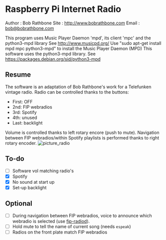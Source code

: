 # Raspberry Pi Internet Radio

Author : Bob Rathbone
Site   : http://www.bobrathbone.com
Email  : bob@bobrathbone.com

This program uses  Music Player Daemon 'mpd', its client 'mpc' and the python3-mpd library
See http://www.musicpd.org/
Use "sudo apt-get install mpd mpc python3-mpd" to install the Music Player Daemon (MPD)
This software uses the python3-mpd library. See https://packages.debian.org/sid/python3-mpd

## Resume

The software is an adaptation of Bob Rathbone's work for a Telefunken vintage radio.
Radio can be controlled thanks to the buttons:
- First: OFF
- 2nd: FIP webradios
- 3rd: Spotify
- 4th: unused
- Last: backlight

Volume is controlled thanks to left rotary encore (push to mute).
Navigation between FIP webradios/within Spotify playlists is performed thanks to right rotary encoder.
![picture_radio](images/pic_radio.jpg) 


## To-do
- [ ] Software vol matching radio's
- [x] Spotify
- [x] No sound at start up
- [x] Set-up backlight

## Optional
- [ ] During navigation between FIP webradios, voice to announce which webradio is selected (use [fip-radiod](https://github.com/AdrienPlacais/fip_radiod)).
- [ ] Hold mute to tell the name of current song (needs `espeak`)
- [ ] Radios on the front plate match FIP webradios
